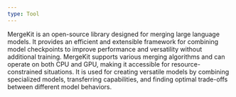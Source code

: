 ```yaml
---
type: Tool
---
```


MergeKit is an open-source library designed for merging large language models. It provides an efficient and extensible framework for combining model checkpoints to improve performance and versatility without additional training. MergeKit supports various merging algorithms and can operate on both CPU and GPU, making it accessible for resource-constrained situations. It is used for creating versatile models by combining specialized models, transferring capabilities, and finding optimal trade-offs between different model behaviors.